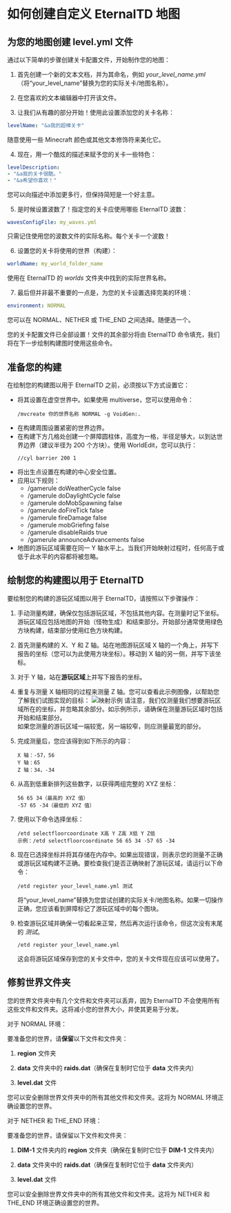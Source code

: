 # 如何创建自定义 EternalTD 地图

## 为您的地图创建 level.yml 文件

通过以下简单的步骤创建关卡配置文件，开始制作您的地图：

1. 首先创建一个新的文本文档，并为其命名，例如 *your_level_name.yml*（将“your_level_name”替换为您的实际关卡/地图名称）。

2. 在您喜欢的文本编辑器中打开该文件。

3. 让我们从有趣的部分开始！使用此设置添加您的关卡名称：
```yaml
levelName: "&a我的超棒关卡"
```
随意使用一些 Minecraft 颜色或其他文本修饰符来美化它。

4. 现在，用一个酷炫的描述来赋予您的关卡一些特色：
```yaml
levelDescription:
- "&a我的关卡很酷。"
- "&a希望你喜欢！"
```
您可以向描述中添加更多行，但保持简短是一个好主意。

5. 是时候设置波数了！指定您的关卡应使用哪些 EternalTD 波数：
```yaml
wavesConfigFile: my_waves.yml
```
只需记住使用您的波数文件的实际名称。每个关卡一个波数！

6. 设置您的关卡将使用的世界（构建）：
```yaml
worldName: my_world_folder_name
```
使用在 EternalTD 的 *worlds* 文件夹中找到的实际世界名称。

7. 最后但并非最不重要的一点是，为您的关卡设置选择完美的环境：
```yaml
environment: NORMAL
```
您可以在 NORMAL、NETHER 或 THE_END 之间选择。随便选一个。

您的关卡配置文件已全部设置！文件的其余部分将由 EternalTD 命令填充，我们将在下一步绘制构建图时使用这些命令。

## 准备您的构建
在绘制您的构建图以用于 EternalTD 之前，必须按以下方式设置它：

- 将其设置在虚空世界中。如果使用 multiverse，您可以使用命令：
  ```
  /mvcreate 你的世界名称 NORMAL -g VoidGen:.
  ```
- 在构建周围设置紧密的世界边界。
- 在构建下方几格处创建一个屏障圆柱体，高度为一格，半径足够大，以到达世界边界（建议半径为 200 个方块）。使用 WorldEdit，您可以执行：
  ```
  //cyl barrier 200 1
  ```
- 将出生点设置在构建的中心安全位置。
- 应用以下规则：
    - /gamerule doWeatherCycle false
    - /gamerule doDaylightCycle false
    - /gamerule doMobSpawning false
    - /gamerule doFireTick false
    - /gamerule fireDamage false
    - /gamerule mobGriefing false
    - /gamerule disableRaids true
    - /gamerule announceAdvancements false
- 地图的游玩区域需要在同一 Y 轴水平上。当我们开始映射过程时，任何高于或低于此水平的内容都将被忽略。

## 绘制您的构建图以用于 EternalTD
要绘制您的构建的游玩区域图以用于 EternalTD，请按照以下步骤操作：

1. 手动测量构建，确保仅包括游玩区域，不包括其他内容。在测量时记下坐标。
<br>游玩区域应包括地图的开始（怪物生成）和结束部分。开始部分通常使用绿色方块构建，结束部分使用红色方块构建。

2. 首先测量构建的 X、Y 和 Z 轴。站在地图游玩区域 X 轴的一个角上，并写下报告的坐标（您可以为此使用方块坐标）。移动到 X 轴的另一侧，并写下该坐标。

3. 对于 Y 轴，站在**游玩区域**上并写下报告的坐标。

4. 重复与测量 X 轴相同的过程来测量 Z 轴。您可以查看此示例图像，以帮助您了解我们试图实现的目标：
   ![映射示例](https://i.imgur.com/IZfh2Nt.jpeg)
   请注意，我们仅测量我们想要游玩区域所在的坐标，并忽略其余部分。如示例所示，请确保在测量游玩区域时包括开始和结束部分。<br>如果您测量的游玩区域一端较宽，另一端较窄，则应测量最宽的部分。

5. 完成测量后，您应该得到如下所示的内容：
   ```
   X 轴：-57，56
   Y 轴：65
   Z 轴：34，-34
   ```

6. 从高到低重新排列这些数字，以获得两组完整的 XYZ 坐标：
   ```
   56 65 34（最高的 XYZ 值）
   -57 65 -34（最低的 XYZ 值）
   ```

7. 使用以下命令选择坐标：
   ```
   /etd selectfloorcoordinate X高 Y Z高 X低 Y Z低
   示例：/etd selectfloorcoordinate 56 65 34 -57 65 -34
   ```

8. 现在已选择坐标并将其存储在内存中。如果出现错误，则表示您的测量不正确或游玩区域构建不正确。要检查我们是否正确映射了游玩区域，请运行以下命令：
   ```
   /etd register your_level_name.yml 测试
   ```
   将“your_level_name”替换为您尝试创建的实际关卡/地图名称。如果一切操作正确，您应该看到屏障标记了游玩区域中的每个图块。

9. 检查游玩区域并确保一切看起来正常，然后再次运行该命令，但这次没有末尾的 *测试*。
   ````
   /etd register your_level_name.yml
   ````
   这会将游玩区域保存到您的关卡文件中，您的关卡文件现在应该可以使用了。

## 修剪世界文件夹
您的世界文件夹中有几个文件和文件夹可以丢弃，因为 EternalTD 不会使用所有这些文件和文件夹。这将减小您的世界大小，并使其更易于分发。

对于 NORMAL 环境：

要准备您的世界，请**保留**以下文件和文件夹：

1. **region** 文件夹

2.  **data** 文件夹中的 **raids.dat**（确保在复制时它位于 **data** 文件夹内）

3.  **level.dat** 文件

您可以安全删除世界文件夹中的所有其他文件和文件夹。这将为 NORMAL 环境正确设置您的世界。

对于 NETHER 和 THE_END 环境：

要准备您的世界，请保留以下文件和文件夹：

1. **DIM-1** 文件夹内的 **region** 文件夹（确保在复制时它位于 **DIM-1** 文件夹内）

2.  **data** 文件夹中的 **raids.dat**（确保在复制时它位于 **data** 文件夹内）

3.  **level.dat** 文件

您可以安全删除世界文件夹中的所有其他文件和文件夹。这将为 NETHER 和 THE_END 环境正确设置您的世界。
